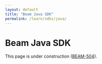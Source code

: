 ```yaml
---
layout: default
title: "Beam Java SDK"
permalink: /learn/sdks/java/
---
```

# Beam Java SDK

This page is under construction ([BEAM-504](https://issues.apache.org/jira/browse/BEAM-504)).
